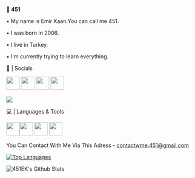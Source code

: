 **🌠 451** 

• My name is Emir Kaan.You can call me 451.

• I was born in 2006.

• I live in Turkey.

• I'm currently trying to learn everything.



💎 | Socials

[<img src="https://image.flaticon.com/icons/png/128/174/174876.png" height=35>](https://twitter.com/emirk_451) [<img src="https://image.flaticon.com/icons/png/128/174/174872.png" height=35>](http://open.spotify.com/user/EmirKaan) [<img src="https://i.imgur.com/0IKAYPD.png" height=35>](https://www.reddit.com/user/AK-451) [<img src="https://cdn2.iconfinder.com/data/icons/gaming-platforms-logo-shapes/250/steam_logo-128.png" height=35>](https://steamcommunity.com/id/451EK/) 

<img src="https://discord.c99.nl/widget/theme-3/453613270725558292.png" style="max-width:100%;">

💻 | Languages & Tools

[<img src="https://img.icons8.com/color/2x/python.png" height=35>](https://www.python.org)[<img src="https://www.freeiconspng.com/uploads/c-logo-icon-18.png" height = 35 >](https://docs.microsoft.com/en-us/dotnet/csharp/tour-of-csharp/) [<img src="http://upload.turkcewiki.org/wikipedia/commons/thumb/9/9a/Visual_Studio_Code_1.35_icon.svg/1200px-Visual_Studio_Code_1.35_icon.svg.png" height=35>](https://code.visualstudio.com) [<img src="https://cdn.worldvectorlogo.com/logos/adobe-photoshop-cs6.svg" height=35>](https://www.photoshop.com/en)



You Can Contact With Me Via This Adress - 
contactwme.451@gmail.com

[![Top Languages](https://github-readme-stats.vercel.app/api/top-langs/?username=451EK&theme=dark)](https://github.com/451EK)

<img align="left" alt="451EK's Github Stats" src="https://github-readme-stats.vercel.app/api?username=451EK&show_icons=true&hide_border=true&theme=dark">
